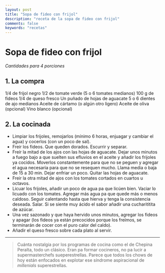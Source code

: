 ```yaml
---
layout: post
title: "Sopa de fideo con frijol"
description: "receta de la sopa de fideo con frijol"
comments: false
keywords: "recetas"
---
```


# Sopa de fideo con frijol

_Cantidades para 4 porciones_

## 1. La compra

1/4 de frijol negro
1/2 de tomate verde (5 o 6 tomates medianos)
100 g de fideos
1/4 de queso fresco
Un puñado de hojas de aguacate
5 o 6 dientes de ajo medianos
Aceite de cártamo (o algún otro ligero)
Aceite de oliva (opcional)
Vino blanco (opcional)

## 2. La cocinada

* Limpiar los frijoles, remojarlos (mínimo 6 horas, enjuagar y cambiar el agua) y cocerlos (con un poco de sal).
* Freir los fideos. Que queden dorados. Escurrir y separar.
* Freír la mitad de los ajos con las hojas de aguacate. Dejar unos minutos a fuego bajo a que suelten sus efluvios en el aceite y añadir los frijoles ya cocidos. Moverlos constantemente para que no se peguen y agregar el agua necesaria para que no se resequen mucho. Llama media o baja de 15 a 30 min. Dejar enfriar un poco. Quitar las hojas de aguacate.
* Freir la otra mitad de ajos con los tomates cortados en cuartos u octavos.
* Licuar los frijoles, añadir un poco de agua pa que licúen bien. Vaciar lo licuado con los tomates. Agregar más agua pa que quede más o menos caldoso. Seguir calentando hasta que hierva y tenga la consistencia deseada. Salar. Si se siente muy ácido el sabor añadir una cucharititita de azúcar.
* Una vez sazonado y que haya hervido unos minutos, agregar los fideos y apagar (los fideos ya están precocidos porque los freímos, se terminarán de cocer con el puro calor del caldo).
* Añadir el queso fresco sobre cada plato al servir.

* * *

> Cuánta nostalgia por los programas de cocina como el de Chepina Peralta, todo un clásico. Eran pa formar cocineros, no pa lucir a supermasterchefs sueperestrellas. Parece que todos los chows de hoy están enfocados en explotar ese síndrome aspiracional de _millenials_ superestrellas.
